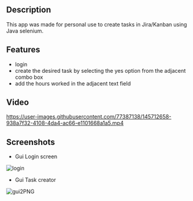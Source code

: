 Description
-

This app was made for personal use to create tasks in Jira/Kanban using Java selenium.


Features
-

- login
- create the desired task by selecting the yes option from the adjacent combo box
- add the hours worked in the adjacent text field


Video
-

https://user-images.githubusercontent.com/77387138/145712658-938a7f32-4108-4da4-ac66-e1101668a1a5.mp4


Screenshots
-
- Gui Login screen

![login](https://user-images.githubusercontent.com/77387138/145712842-dd17ea8c-148f-4968-8bd3-1ab25d65e492.JPG)

- Gui Task creator

![gui2PNG](https://user-images.githubusercontent.com/77387138/154040769-51d49b0a-f59b-4d9d-a27b-17145c67cc11.PNG)
